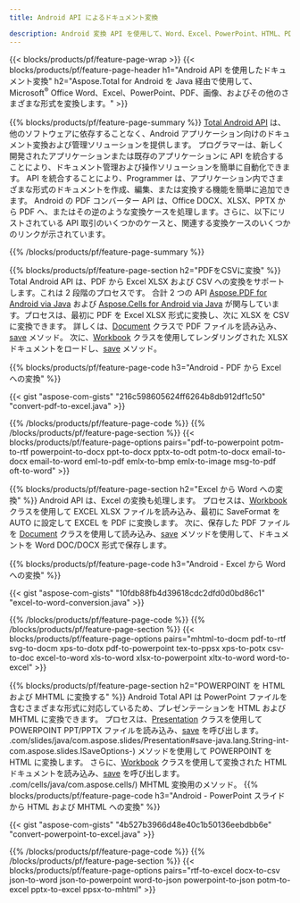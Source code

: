 ```yaml
---
title: Android API によるドキュメント変換 

description: Android 変換 API を使用して、Word、Excel、PowerPoint、HTML、PDF、および画像形式を変換します。 Android は Office docx、xlsx、pptx を PDF に変換します。 
---
```


{{< blocks/products/pf/feature-page-wrap >}}
{{< blocks/products/pf/feature-page-header h1="Android API を使用したドキュメント変換" h2="Aspose.Total for Android を Java 経由で使用して、Microsoft<sup>&reg;</sup> Office Word、Excel、PowerPoint、PDF、画像、およびその他のさまざまな形式を変換します。" >}}

{{% blocks/products/pf/feature-page-summary %}}
[Total Android API](https://products.aspose.com/total/android-java/) は、他のソフトウェアに依存することなく、Android アプリケーション向けのドキュメント変換および管理ソリューションを提供します。 プログラマーは、新しく開発されたアプリケーションまたは既存のアプリケーションに API を統合することにより、ドキュメント管理および操作ソリューションを簡単に自動化できます。 API を統合することにより、Programmer は、アプリケーション内でさまざまな形式のドキュメントを作成、編集、または変換する機能を簡単に追加できます。 Android の PDF コンバーター API は、Office DOCX、XLSX、PPTX から PDF へ、またはその逆のような変換ケースを処理します。さらに、以下にリストされている API 取引のいくつかのケースと、関連する変換ケースのいくつかのリンクが示されています。 

{{% /blocks/products/pf/feature-page-summary  %}}

{{% blocks/products/pf/feature-page-section  h2="PDFをCSVに変換" %}}
Total Android API は、PDF から Excel XLSX および CSV への変換をサポートします。これは 2 段階のプロセスです。 合計 2 つの API [Aspose.PDF for Android via Java](https://products.aspose.com/pdf/android-java/) および [Aspose.Cells for Android via Java](https://products.aspose.com/cells/android-java/) が関与しています。プロセスは、最初に PDF を Excel XLSX 形式に変換し、次に XLSX を CSV に変換できます。 詳しくは、[Document](https://reference.aspose.com/pdf/java/com.aspose.pdf/Document) クラスで PDF ファイルを読み込み、[save](https://reference.aspose.com/pdf/java/com.aspose.pdf/Document#save-java.lang.String-com.aspose.pdf.SaveOptions-) メソッド。 次に、[Workbook](https://reference.aspose.com/cells/java/com.aspose.cells/Workbook) クラスを使用してレンダリングされた XLSX ドキュメントをロードし、[save](https://reference.aspose.com/cells/java/com.aspose.cells/workbook#save(java.lang.String,%20com.aspose.cells.SaveOptions)) メソッド。

{{% blocks/products/pf/feature-page-code h3="Android - PDF から Excel への変換" %}}

{{< gist "aspose-com-gists" "216c598605624ff6264b8db912df1c50" "convert-pdf-to-excel.java" >}}

{{% /blocks/products/pf/feature-page-code  %}}
{{% /blocks/products/pf/feature-page-section %}}
{{< blocks/products/pf/feature-page-options pairs="pdf-to-powerpoint potm-to-rtf powerpoint-to-docx ppt-to-docx pptx-to-odt potm-to-docx email-to-docx email-to-word eml-to-pdf emlx-to-bmp emlx-to-image msg-to-pdf oft-to-word" >}}


{{% blocks/products/pf/feature-page-section  h2="Excel から Word への変換" %}}
Android API は、Excel の変換も処理します。 プロセスは、[Workbook](https://reference.aspose.com/cells/java/com.aspose.cells/Workbook) クラスを使用して EXCEL XLSX ファイルを読み込み、最初に SaveFormat を AUTO に設定して EXCEL を PDF に変換します。 次に、保存した PDF ファイルを [Document](https://reference.aspose.com/pdf/java/com.aspose.pdf/Document) クラスを使用して読み込み、[save](https://reference.aspose.com/pdf/java/com.aspose.pdf/Document#save-java.lang.String-com.aspose.pdf.SaveOptions-) メソッドを使用して、ドキュメントを Word DOC/DOCX 形式で保存します。

{{% blocks/products/pf/feature-page-code h3="Android - Excel から Word への変換" %}}

{{< gist "aspose-com-gists" "10fdb88fb4d39618cdc2dfd0d0bd86c1" "excel-to-word-conversion.java" >}}

{{% /blocks/products/pf/feature-page-code  %}}
{{% /blocks/products/pf/feature-page-section %}}
{{< blocks/products/pf/feature-page-options pairs="mhtml-to-docm pdf-to-rtf svg-to-docm xps-to-dotx pdf-to-powerpoint tex-to-ppsx xps-to-potx csv-to-doc excel-to-word xls-to-word xlsx-to-powerpoint xltx-to-word word-to-excel" >}}

{{% blocks/products/pf/feature-page-section  h2="POWERPOINT を HTML および MHTML に変換する" %}}
Android Total API は PowerPoint ファイルを含むさまざまな形式に対応しているため、プレゼンテーションを HTML および MHTML に変換できます。 プロセスは、[Presentation](https://reference.aspose.com/slides/java/com.aspose.slides/Presentation) クラスを使用して POWERPOINT PPT/PPTX ファイルを読み込み、[save](https://reference.aspose) を呼び出します。 .com/slides/java/com.aspose.slides/Presentation#save-java.lang.String-int-com.aspose.slides.ISaveOptions-) メソッドを使用して POWERPOINT を HTML に変換します。 さらに、[Workbook](https://reference.aspose.com/cells/java/com.aspose.cells/Workbook) クラスを使用して変換された HTML ドキュメントを読み込み、[save](https://reference.aspose) を呼び出します。 .com/cells/java/com.aspose.cells/) MHTML 変換用のメソッド。 
{{% blocks/products/pf/feature-page-code h3="Android - PowerPoint スライドから HTML および MHTML への変換" %}}

{{< gist "aspose-com-gists" "4b527b3966d48e40c1b50136eebdbb6e" "convert-powerpoint-to-excel.java" >}}


{{% /blocks/products/pf/feature-page-code  %}}
{{% /blocks/products/pf/feature-page-section %}}
{{< blocks/products/pf/feature-page-options pairs="rtf-to-excel docx-to-csv json-to-word json-to-powerpoint word-to-json powerpoint-to-json potm-to-excel pptx-to-excel ppsx-to-mhtml" >}}